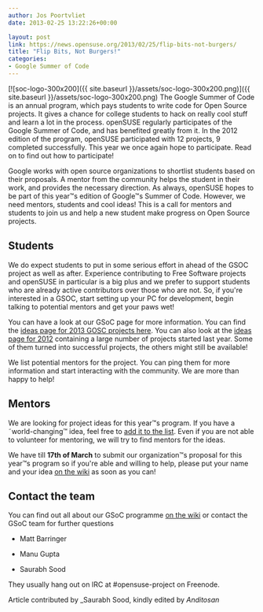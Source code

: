 ```yaml
---
author: Jos Poortvliet
date: 2013-02-25 13:22:26+00:00

layout: post
link: https://news.opensuse.org/2013/02/25/flip-bits-not-burgers/
title: "Flip Bits, Not Burgers!"
categories:
- Google Summer of Code
---
```

[![soc-logo-300x200]({{ site.baseurl }}/assets/soc-logo-300x200.png)]({{ site.baseurl }}/assets/soc-logo-300x200.png) The Google Summer of Code is an annual program, which pays students to write code for Open Source projects. It gives a chance for college students to hack on really cool stuff and learn a lot in the process. openSUSE regularly participates of the Google Summer of Code, and has benefited greatly from it. In the 2012 edition of the program, openSUSE participated with 12 projects, 9 completed successfully. This year we once again hope to participate. Read on to find out how to participate!<!-- more -->

Google works with open source organizations to shortlist students based on their proposals. A mentor from the community helps the student in their work, and provides the necessary direction. As always, openSUSE hopes to be part of this year™s edition of Google™s Summer of Code. However, we need mentors, students and cool ideas! This is a call for mentors and students to join us and help a new student make progress on Open Source projects.


## Students


We do expect students to put in some serious effort in ahead of the GSOC project as well as after. Experience contributing to Free Software projects and openSUSE in particular is a big plus and we prefer to support students who are already active contributors over those who are not. So, if you're interested in a GSOC, start setting up your PC for development, begin talking to potential mentors and get your paws wet!

You can have a look at our GSoC page for more information. You can find the [ideas page for 2013 GOSC projects here](https://en.opensuse.org/openSUSE:GSOC_ideas). You can also look at the [ideas page for 2012](https://en.opensuse.org/openSUSE:GSOC_ideas_2012) containing a large number of projects started last year. Some of them turned into successful projects, the others might still be available!

We list potential mentors for the project. You can ping them for more information and start interacting with the community. We are more than happy to help!


## Mentors


We are looking for project ideas for this year™s program. If you have a ˜world-changing™ idea, feel free to [add it to the list](https://en.opensuse.org/openSUSE:GSOC_ideas). Even if you are not able to volunteer for mentoring, we will try to find mentors for the ideas.

We have till **17th of March** to submit our organization™s proposal for this year™s program so if you're able and willing to help, please put your name and your idea [on the wiki](https://en.opensuse.org/openSUSE:GSOC_ideas) as soon as you can!


## Contact the team


You can find out all about our GSoC programme [on the wiki](https://en.opensuse.org/openSUSE:GSOC) or contact the GSoC team for further questions



	
  * Matt Barringer

	
  * Manu Gupta

	
  * Saurabh Sood


They usually hang out on IRC at #opensuse-project on Freenode.

Article contributed by _Saurabh Sood, kindly edited by _Anditosan_		

